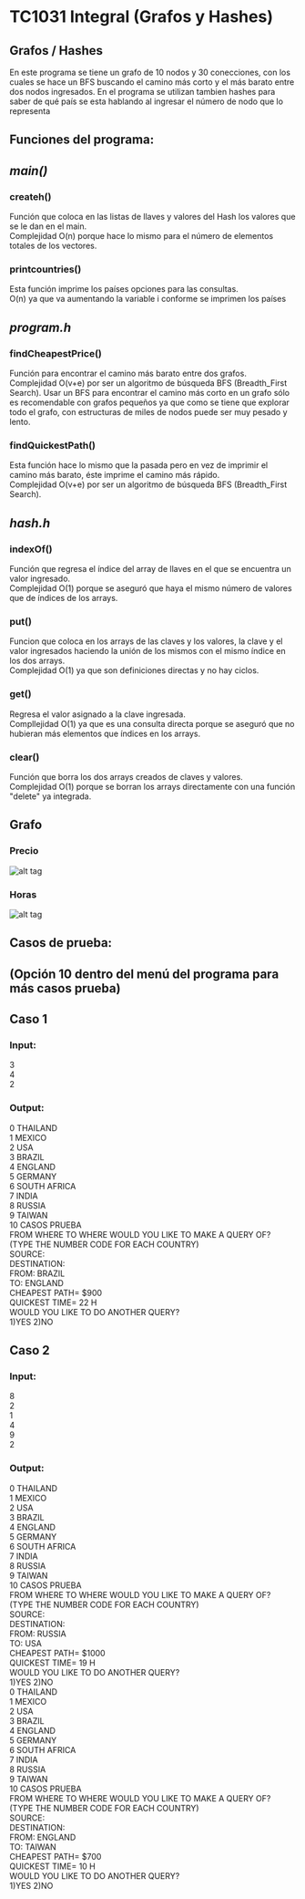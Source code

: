 # TC1031 Integral (Grafos y Hashes)

## Grafos / Hashes 
En este programa se tiene un grafo de 10 nodos y 30 conecciones, con los cuales se hace un
BFS buscando el camino más corto y el más barato entre dos nodos ingresados.
En el programa se utilizan tambien hashes para saber de qué país se esta hablando al ingresar
el número de nodo que lo representa
## Funciones del programa:
## _main()_
### createh()
Función que coloca en las listas de llaves y valores del Hash los valores 
que se le dan en el main.\
Complejidad O(n) porque hace lo mismo para el número de elementos totales de los vectores.

### printcountries()
Esta función imprime los países opciones para las consultas.\
O(n) ya que va aumentando la variable i conforme se imprimen los países

## _program.h_
### findCheapestPrice()
Función para encontrar el camino más barato entre dos grafos.\
Complejidad O(v+e) por ser un algoritmo de búsqueda BFS (Breadth_First Search).
Usar un BFS para encontrar el camino más corto en un grafo sólo es recomendable con 
grafos pequeños ya que como se tiene que explorar todo el grafo, con estructuras de miles 
de nodos puede ser muy pesado y lento.

### findQuickestPath()
Esta función hace lo mismo que la pasada pero en vez de imprimir 
el camino más barato, éste imprime el camino más rápido.\
Complejidad O(v+e) por ser un algoritmo de búsqueda BFS (Breadth_First Search).

## _hash.h_
### indexOf()
Función que regresa el índice del array de llaves en el que se encuentra un valor ingresado.\
Complejidad O(1) porque se aseguró que haya el mismo número de valores que de índices de los arrays.

### put()
Funcion que coloca en los arrays de las claves y los valores, la clave y el valor ingresados 
haciendo la unión de los mismos con el mismo índice en los dos arrays.\
Complejidad O(1) ya que son definiciones directas y no hay ciclos.

### get()
Regresa el valor asignado a la clave ingresada.\
Compllejidad O(1) ya que es una consulta directa porque se aseguró 
que no hubieran más elementos que índices en los arrays.

### clear()
Función que borra los dos arrays creados de claves y valores.\
Complejidad O(1) porque se borran los arrays directamente con una función "delete" ya integrada.

## Grafo
### Precio
![alt tag](https://raw.githubusercontent.com/A00572858/Actividades_Integradoras/main/graph.png)
### Horas

![alt tag](https://raw.githubusercontent.com/A00572858/Actividades_Integradoras/main/graph2.png)
## Casos de prueba:
## (Opción 10 dentro del menú del programa para más casos prueba)
## Caso 1
### Input:
3\
4\
2
### Output:
0   THAILAND\
1   MEXICO\
2   USA\
3   BRAZIL\
4   ENGLAND\
5   GERMANY\
6   SOUTH AFRICA\
7   INDIA\
8   RUSSIA\
9   TAIWAN\
10  CASOS PRUEBA\
FROM WHERE TO WHERE WOULD YOU LIKE TO MAKE A QUERY OF?\
(TYPE THE NUMBER CODE FOR EACH COUNTRY)\
SOURCE:\
DESTINATION:\
FROM: BRAZIL\
TO: ENGLAND\
CHEAPEST PATH= $900\
QUICKEST TIME= 22 H\
WOULD YOU LIKE TO DO ANOTHER QUERY?\
 1)YES 2)NO
 
 ## Caso 2
 ### Input:
8\
2\
1\
4\
9\
2
### Output:
0   THAILAND\
1   MEXICO\
2   USA\
3   BRAZIL\
4   ENGLAND\
5   GERMANY\
6   SOUTH AFRICA\
7   INDIA\
8   RUSSIA\
9   TAIWAN\
10  CASOS PRUEBA\
FROM WHERE TO WHERE WOULD YOU LIKE TO MAKE A QUERY OF?\
(TYPE THE NUMBER CODE FOR EACH COUNTRY)\
SOURCE:\
DESTINATION:\
FROM: RUSSIA\
TO: USA\
CHEAPEST PATH= $1000\
QUICKEST TIME= 19 H\
WOULD YOU LIKE TO DO ANOTHER QUERY?\
 1)YES 2)NO\
0   THAILAND\
1   MEXICO\
2   USA\
3   BRAZIL\
4   ENGLAND\
5   GERMANY\
6   SOUTH AFRICA\
7   INDIA\
8   RUSSIA\
9   TAIWAN\
10  CASOS PRUEBA\
FROM WHERE TO WHERE WOULD YOU LIKE TO MAKE A QUERY OF?\
(TYPE THE NUMBER CODE FOR EACH COUNTRY)\
SOURCE:\
DESTINATION:\
FROM: ENGLAND\
TO: TAIWAN\
CHEAPEST PATH= $700\
QUICKEST TIME= 10 H\
WOULD YOU LIKE TO DO ANOTHER QUERY?\
 1)YES 2)NO
